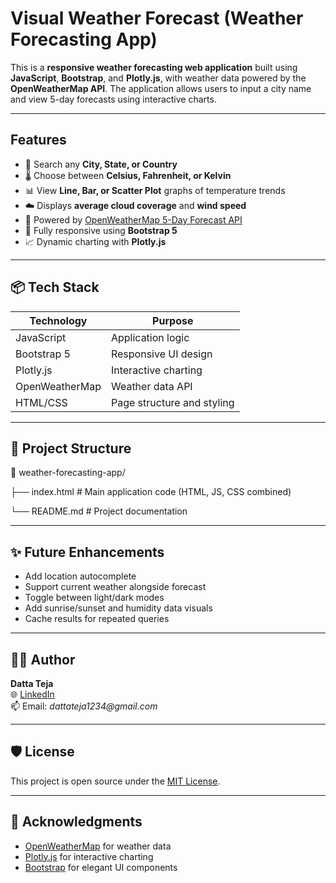 # Visual Weather Forecast (Weather Forecasting App)

This is a **responsive weather forecasting web application** built using **JavaScript**, **Bootstrap**, and **Plotly.js**, with weather data powered by the **OpenWeatherMap API**. The application allows users to input a city name and view 5-day forecasts using interactive charts.

---

## Features

- 🔎 Search any **City, State, or Country**
- 🌡️ Choose between **Celsius, Fahrenheit, or Kelvin**
- 📊 View **Line, Bar, or Scatter Plot** graphs of temperature trends
- ☁️ Displays **average cloud coverage** and **wind speed**
- 📌 Powered by [OpenWeatherMap 5-Day Forecast API](https://openweathermap.org/forecast5)
- 📱 Fully responsive using **Bootstrap 5**
- 📈 Dynamic charting with **Plotly.js**

---

## 📦 Tech Stack

| Technology     | Purpose                        |
|----------------|--------------------------------|
| JavaScript     | Application logic              |
| Bootstrap 5    | Responsive UI design           |
| Plotly.js      | Interactive charting           |
| OpenWeatherMap | Weather data API               |
| HTML/CSS       | Page structure and styling     |

---

## 📂 Project Structure
📁 weather-forecasting-app/

├── index.html # Main application code (HTML, JS, CSS combined)

└── README.md # Project documentation


---

## ✨ Future Enhancements

- Add location autocomplete
- Support current weather alongside forecast
- Toggle between light/dark modes
- Add sunrise/sunset and humidity data visuals
- Cache results for repeated queries

---

## 👨‍💻 Author

**Datta Teja**  
🌐 [LinkedIn](https://www.linkedin.com/in/dattatejaofficial/)  
📫 Email: _dattateja1234@gmail.com_

---

## 🛡️ License

This project is open source under the [MIT License](LICENSE).

---

## 🙏 Acknowledgments

- [OpenWeatherMap](https://openweathermap.org/) for weather data
- [Plotly.js](https://plotly.com/javascript/) for interactive charting
- [Bootstrap](https://getbootstrap.com/) for elegant UI components
